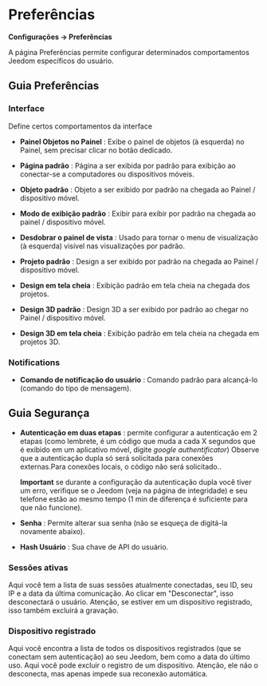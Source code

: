 # Preferências
**Configurações → Preferências**

A página Preferências permite configurar determinados comportamentos Jeedom específicos do usuário.

## Guia Preferências

### Interface

Define certos comportamentos da interface

- **Painel Objetos no Painel** : Exibe o painel de objetos (à esquerda) no Painel, sem precisar clicar no botão dedicado.
- **Página padrão** : Página a ser exibida por padrão para exibição ao conectar-se a computadores ou dispositivos móveis.
- **Objeto padrão** : Objeto a ser exibido por padrão na chegada ao Painel / dispositivo móvel.

- **Modo de exibição padrão** : Exibir para exibir por padrão na chegada ao painel / dispositivo móvel.
- **Desdobrar o painel de vista** : Usado para tornar o menu de visualização (à esquerda) visível nas visualizações por padrão.

- **Projeto padrão** : Design a ser exibido por padrão na chegada ao Painel / dispositivo móvel.
- **Design em tela cheia** : Exibição padrão em tela cheia na chegada dos projetos.

- **Design 3D padrão** : Design 3D a ser exibido por padrão ao chegar no Painel / dispositivo móvel.
- **Design 3D em tela cheia** : Exibição padrão em tela cheia na chegada em projetos 3D.

### Notifications

- **Comando de notificação do usuário** : Comando padrão para alcançá-lo (comando do tipo de mensagem).

## Guia Segurança

- **Autenticação em duas etapas** : permite configurar a autenticação em 2 etapas (como lembrete, é um código que muda a cada X segundos que é exibido em um aplicativo móvel, digite *google authentificator*) Observe que a autenticação dupla só será solicitada para conexões externas.Para conexões locais, o código não será solicitado..

  **Important** se durante a configuração da autenticação dupla você tiver um erro, verifique se o Jeedom (veja na página de integridade) e seu telefone estão ao mesmo tempo (1 min de diferença é suficiente para que não funcione).

- **Senha** : Permite alterar sua senha (não se esqueça de digitá-la novamente abaixo).

- **Hash Usuário** : Sua chave de API do usuário.

### Sessões ativas

Aqui você tem a lista de suas sessões atualmente conectadas, seu ID, seu IP e a data da última comunicação. Ao clicar em "Desconectar", isso desconectará o usuário. Atenção, se estiver em um dispositivo registrado, isso também excluirá a gravação.

### Dispositivo registrado

Aqui você encontra a lista de todos os dispositivos registrados (que se conectam sem autenticação) ao seu Jeedom, bem como a data do último uso.
Aqui você pode excluir o registro de um dispositivo. Atenção, ele não o desconecta, mas apenas impede sua reconexão automática.

